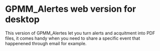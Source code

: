 # GPMM_Alertes web version for desktop

This version of GPMM_Alertes let you turn alerts and acquitment into PDF files, it comes handy when you need to share a specific event that happenened through email for example.
